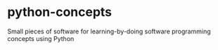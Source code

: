 # python-concepts
Small pieces of software for learning-by-doing software programming concepts using Python
